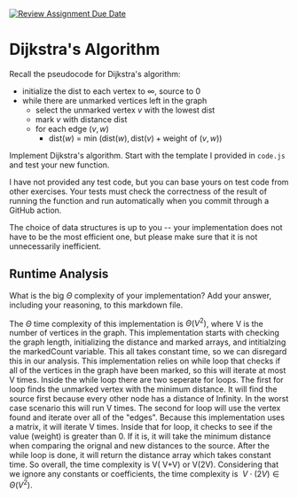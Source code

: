 [![Review Assignment Due Date](https://classroom.github.com/assets/deadline-readme-button-24ddc0f5d75046c5622901739e7c5dd533143b0c8e959d652212380cedb1ea36.svg)](https://classroom.github.com/a/2Wy-Iis-)
# Dijkstra's Algorithm

Recall the pseudocode for Dijkstra's algorithm:
- initialize the dist to each vertex to $\infty$, source to 0
- while there are unmarked vertices left in the graph
    - select the unmarked vertex $v$ with the lowest dist
    - mark $v$ with distance dist
    - for each edge $(v,w)$
        - dist($w$) = min $\left(\textrm{dist}(w), \textrm{dist}(v) + \textrm{weight of }(v, w)\right)$

Implement Dijkstra's algorithm. Start with the template I provided in `code.js`
and test your new function.

I have not provided any test code, but you can base yours on test code from
other exercises. Your tests must check the correctness of the result of running
the function and run automatically when you commit through a GitHub action.

The choice of data structures is up to you -- your implementation does not have
to be the most efficient one, but please make sure that it is not unnecessarily
inefficient.

## Runtime Analysis

What is the big $\Theta$ complexity of your implementation? Add your
answer, including your reasoning, to this markdown file.

The $\Theta$ time complexity of this implementation is $\Theta(V^2)$, where V is the number of vertices in the graph. This implementation starts with checking the graph length, initializing the distance and 
marked arrays, and intitialzing the markedCount variable. This all takes constant time, so we can disregard this in our analysis. This implementation relies on while loop that checks if all of the vertices
in the graph have been marked, so this will iterate at most V times. Inside the while loop there are two seperate for loops. The first for loop finds the unmarked vertex with the minimum distance. It will find
the source first because every other node has a distance of Infinity. In the worst case scenario this will run V times. The second for loop will use the vertex found and iterate over all of the "edges". Because 
this implementation uses a matrix, it will iterate V times. Inside that for loop, it checks to see if the value (weight) is greater than 0. If it is, it will take the minimum distance when comparing the orignal
and new distances to the source. After the while loop is done, it will return the distance array which takes constant time. So overall, the time complexity is V( V+V) or V(2V). Considering that we ignore any
constants or coefficients, the time complexity is $\ V \cdot (2V) \in \Theta(V^2)$.
